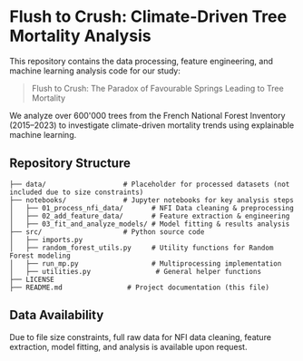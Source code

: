 # Flush to Crush: Climate-Driven Tree Mortality Analysis

This repository contains the data processing, feature engineering, and machine learning analysis code for our study:

> Flush to Crush: The Paradox of Favourable Springs Leading to Tree Mortality

We analyze over 600'000 trees from the French National Forest Inventory (2015–2023) to investigate climate-driven mortality trends using explainable machine learning.

## Repository Structure  
```
├── data/                   # Placeholder for processed datasets (not included due to size constraints)
├── notebooks/              # Jupyter notebooks for key analysis steps
│   ├── 01_process_nfi_data/       # NFI Data cleaning & preprocessing
│   ├── 02_add_feature_data/       # Feature extraction & engineering
│   ├── 03_fit_and_analyze_models/ # Model fitting & results analysis
├── src/                    # Python source code
│   ├── imports.py          
│   ├── random_forest_utils.py     # Utility functions for Random Forest modeling
│   ├── run_mp.py                  # Multiprocessing implementation
│   ├── utilities.py                # General helper functions
├── LICENSE                  
├── README.md                # Project documentation (this file)
```

## Data Availability  
Due to file size constraints, full raw data for NFI data cleaning, feature extraction, model fitting, and analysis is available upon request.